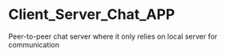 # Client_Server_Chat_APP
Peer-to-peer chat server where it only relies on local server for communication
